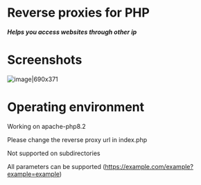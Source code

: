 
# Reverse proxies for PHP

***Helps you access websites through other ip***

# Screenshots

![image|690x371](https://linux.do/uploads/default/optimized/3X/7/3/73db97ada67d8f5e3cf12a193ee0aa3ea5defb03_2_690x371.png)

# Operating environment

Working on apache-php8.2

Please change the reverse proxy url in index.php 

Not supported on subdirectories

All parameters can be supported (https://example.com/example?example=example)
